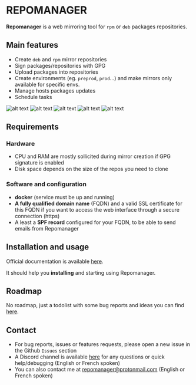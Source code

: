 <h1>REPOMANAGER</h1>

**Repomanager** is a web mirroring tool for ``rpm`` or ``deb`` packages repositories.

<h2>Main features</h2>

- Create ``deb`` and ``rpm`` mirror repositories
- Sign packages/repositories with GPG
- Upload packages into repositories
- Create environments (eg. ``preprod``, ``prod``...) and make mirrors only available for specific envs.
- Manage hosts packages updates
- Schedule tasks

![alt text](https://github.com/user-attachments/assets/5a7c2bc5-72c7-45ad-8b67-0be9aaccd8f6)
![alt text](https://github.com/user-attachments/assets/e9be42e1-9466-4d0f-845a-5b9cfc4e58f2)
![alt text](https://github.com/user-attachments/assets/e285657e-5b3e-49db-a3ea-ed3a3ae2ffb7)
![alt text](https://github.com/user-attachments/assets/b99d6a21-06ab-4079-8fe0-7be3842651d7)
![alt text](https://github.com/user-attachments/assets/27b7b7fa-a5b3-4fc5-9954-9b28abcb09a8)

<h2>Requirements</h2>

<h3>Hardware</h3>

- CPU and RAM are mostly sollicited during mirror creation if GPG signature is enabled
- Disk space depends on the size of the repos you need to clone

<h3>Software and configuration</h3>

- **docker** (service must be up and running)
- **A fully qualified domain name** (FQDN) and a valid SSL certificate for this FQDN if you want to access the web interface through a secure connection (https)
- A least a **SPF record** configured for your FQDN, to be able to send emails from Repomanager

<h2>Installation and usage</h2>

Official documentation is available <a href="https://github.com/lbr38/repomanager/wiki">here</a>.

It should help you **installing** and starting using Repomanager.

<h2>Roadmap</h2>

No roadmap, just a todolist with some bug reports and ideas you can find <a href="https://github.com/lbr38/repomanager/blob/devel/Todolist">here</a>.

<h2>Contact</h2>

- For bug reports, issues or features requests, please open a new issue in the Github ``Issues`` section
- A Discord channel is available <a href="https://discord.gg/34yeNsMmkQ">here</a> for any questions or quick help/debugging (English or French spoken)
- You can also contact me at <a href="mailto:repomanager@protonmail.com">repomanager@protonmail.com</a> (English or French spoken)
